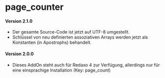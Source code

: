 # page_counter
<h4>Version 2.1.0</h4>
<ul>
    <li>Der gesamte Source-Code ist jetzt auf UTF-8 umgestellt.</li>
    <li>Schlüssel von neu definierten assoziativen Arrays werden jetzt als
        Konstanten (in Apostrophs) behandelt.</li>
</ul>
<h4>Version 2.0.0</h4>
<ul>
    <li>Dieses AddOn steht auch für Redaxo 4 zur Verfügung, allerdings nur für
        eine einsprachige Installation (Key: page_count)</li>
</ul>